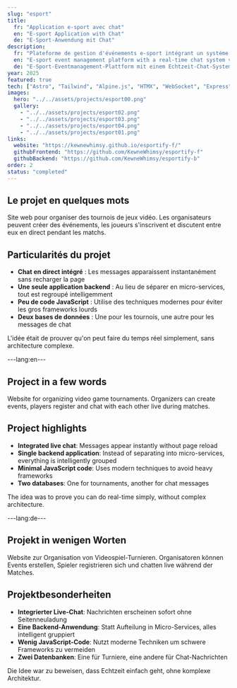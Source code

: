 ```yaml
---
slug: "esport"
title:
  fr: "Application e-sport avec chat"
  en: "E-sport Application with Chat"
  de: "E-Sport-Anwendung mit Chat"
description:
  fr: "Plateforme de gestion d'événements e-sport intégrant un système de chat en temps réel via WebSocket et HTMX."
  en: "E-sport event management platform with a real-time chat system via WebSocket and HTMX."
  de: "E-Sport-Eventmanagement-Plattform mit einem Echtzeit-Chat-System über WebSocket und HTMX."
year: 2025
featured: true
tech: ["Astro", "Tailwind", "Alpine.js", "HTMX", "WebSocket", "Express", "PostgreSQL", "MongoDB"]
images:
  hero: "../../assets/projects/esport00.png"
  gallery: 
    - "../../assets/projects/esport02.png"
    - "../../assets/projects/esport03.png"
    - "../../assets/projects/esport04.png"
    - "../../assets/projects/esport01.png"
links:
  website: "https://kewnewhimsy.github.io/esportify-f/"
  githubFrontend: "https://github.com/KewneWhimsy/esportify-f"
  githubBackend: "https://github.com/KewneWhimsy/esportify-b"
order: 2
status: "completed"
---
```


## Le projet en quelques mots

Site web pour organiser des tournois de jeux vidéo. Les organisateurs peuvent créer des événements, les joueurs s'inscrivent et discutent entre eux en direct pendant les matchs.

## Particularités du projet

- **Chat en direct intégré** : Les messages apparaissent instantanément sans recharger la page
- **Une seule application backend** : Au lieu de séparer en micro-services, tout est regroupé intelligemment 
- **Peu de code JavaScript** : Utilise des techniques modernes pour éviter les gros frameworks lourds
- **Deux bases de données** : Une pour les tournois, une autre pour les messages de chat

L'idée était de prouver qu'on peut faire du temps réel simplement, sans architecture complexe.

---lang:en---

## Project in a few words

Website for organizing video game tournaments. Organizers can create events, players register and chat with each other live during matches.

## Project highlights

- **Integrated live chat**: Messages appear instantly without page reload
- **Single backend application**: Instead of separating into micro-services, everything is intelligently grouped
- **Minimal JavaScript code**: Uses modern techniques to avoid heavy frameworks
- **Two databases**: One for tournaments, another for chat messages

The idea was to prove you can do real-time simply, without complex architecture.

---lang:de---

## Projekt in wenigen Worten

Website zur Organisation von Videospiel-Turnieren. Organisatoren können Events erstellen, Spieler registrieren sich und chatten live während der Matches.

## Projektbesonderheiten

- **Integrierter Live-Chat**: Nachrichten erscheinen sofort ohne Seitenneuladung
- **Eine Backend-Anwendung**: Statt Aufteilung in Micro-Services, alles intelligent gruppiert
- **Wenig JavaScript-Code**: Nutzt moderne Techniken um schwere Frameworks zu vermeiden
- **Zwei Datenbanken**: Eine für Turniere, eine andere für Chat-Nachrichten

Die Idee war zu beweisen, dass Echtzeit einfach geht, ohne komplexe Architektur.